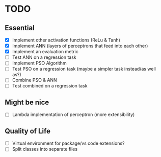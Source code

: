 # TODO

## Essential

- [x] Implement other activation functions (ReLu & Tanh)
- [x] Implement ANN (layers of perceptrons that feed into each other)
- [x] Implement an evaluation metric
- [ ] Test ANN on a regression task
- [ ] Implement PSO Algorithm
- [ ] Test PSO on a regression task (maybe a simpler task instead/as well as?)
- [ ] Combine PSO & ANN
- [ ] Test combined on a regression task

## Might be nice

- [ ] Lambda implementation of perceptron (more extensibility)

## Quality of Life

- [ ] Virtual environment for package/vs code extensions?
- [ ] Split classes into separate files
